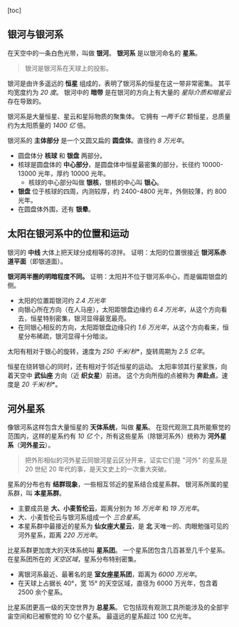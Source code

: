 [toc]

## 银河与银河系

在天空中的一条白色光带，叫做 **银河**。
**银河系** 是以银河命名的 **星系**。

> 银河是银河系在天球上的投影。

银河是由许多遥远的 **恒星** 组成的，表明了银河系的恒星在这一带非常密集。
其平均宽度约为 *20 度*。
银河中的 **暗带** 是在银河的方向上有大量的 *星际介质和暗星云* 存在导致的。

银河系是大量恒星、星云和星际物质的聚集体。
它拥有 *一两千亿* 颗恒星，总质量约为太阳质量的 *1400 亿* 倍。


银河系的 **主体部分** 是一个又圆又扁的 **圆盘体**。直径约 *8 万光年*。

- 圆盘体分 **核球** 和 **银盘** 两部分。
- 核球是圆盘体的 **中心部分**，是圆盘体中恒星最密集的部分，长径约 10000-13000 光年，厚约 10000 光年。
	- 核球的中心部分叫做 **银核**，银核的中心叫 **银心**。
- **银盘** 位于核球的四周，内测较厚，约 2400-4800 光年，外侧较薄，约 800 光年。
- 在圆盘体外围，还有 **银晕**。

## 太阳在银河系中的位置和运动

银河的 **中线** 大体上把天球分成相等的凉拌。
证明：太阳的位置很接近 **银河系赤道平面**（即银道面）。

**银河两半圈的明暗程度不同。**
证明：太阳并不位于银河系中心，而是偏距银盘的侧。

- 太阳的位置距银河约 *2.4 万光年*
- 向银心所在方向（在人马座），太阳距银盘边缘约 *6.4 万光年*，从这个方向看去，恒星特别密集，银河显得最宽最亮。
- 在同银心相反的方向，太阳距银盘边缘只约 *1.6 万光年*，从这个方向看来，恒星分布稀疏，银河显得十分暗淡。

太阳有相对于银心的旋转，速度为 *250 千米/秒**，旋转周期为 *2.5 亿年*。

恒星在绕转银心的同时，还有相对于邻近恒星的运动。
太阳率领其行星家族，向着天空中 **武仙座** 方向（近 **织女星**）前进。
这个方向所指的点被称为 **奔赴点**，速度是 *20 千米/秒**。

## 河外星系

像银河系这样包含大量恒星的 **天体系统**，叫做 **星系**。
在现代观测工具所能察觉的范围内，这样的星系约有 *10 亿* 个，所有这些星系（除银河系外）统称为 **河外星系**（**河外星云**）。

> 把外形相似的河外星云同银河星云区分开来，证实它们是 "河外" 的星系是 20 世纪 20 年代的事，是天文史上的一次重大突破。

星系的分布也有 **结群现象**，一些相互邻近的星系结合成星系群。
银河系所属的星系群，叫 **本星系群**。

- 主要成员是 **大、小麦哲伦云**，距离分别为 *16 万光年* 和 *19 万光年*。
- 大、小麦哲伦云与银河系组成一个 *三合星系*。
- 本星系群中最接近的星系为 **仙女座大星云**，是 **北** 天唯一的、肉眼勉强可见的河外星系，距离 *220 万光年*。

比星系群更加庞大的天体系统叫 **星系团**。
一个星系团包含几百甚至几千个星系。
在星系团所在的 *天空区域*，星系分布特别密集。

- 离银河系最近、最著名的是 **室女座星系团**，距离为 *6000 万光年*。
- 在天球上占据长 40&deg;，宽 15&deg; 的天空区域，直径为 6000 万光年，包含着 2500 余个星系。

比星系团更高一级的天空世界为 **总星系**。
它包括现有观测工具所能涉及的全部宇宙空间和已被察觉的 10 亿个星系。
最遥远的星系超过 100 亿光年。
